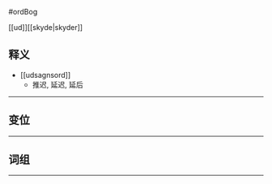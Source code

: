 #ordBog 


[[ud]][[skyde|skyder]]   

## 释义  
- [[udsagnsord]]  
	- 推迟, 延迟, 延后  


---

## 变位  


---

## 词组  


---

